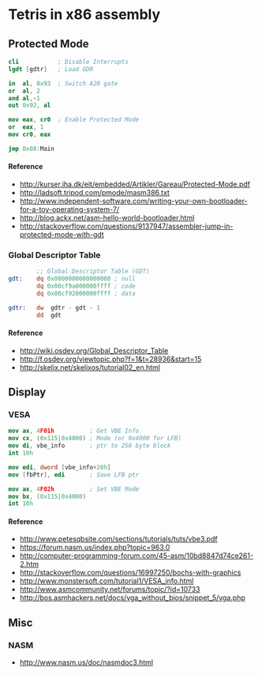 # Tetris in x86 assembly

## Protected Mode
```nasm
cli           ; Disable Interrupts
lgdt [gdtr]   ; Load GDR

in  al, 0x93  ; Switch A20 gate
or  al, 2
and al,~1
out 0x92, al

mov eax, cr0  ; Enable Protected Mode
or  eax, 1
mov cr0, eax

jmp 0x08:Main
```
#### Reference
+ http://kurser.iha.dk/eit/embedded/Artikler/Gareau/Protected-Mode.pdf
+ http://ladsoft.tripod.com/pmode/masm386.txt
+ http://www.independent-software.com/writing-your-own-bootloader-for-a-toy-operating-system-7/
+ http://blog.ackx.net/asm-hello-world-bootloader.html
+ http://stackoverflow.com/questions/9137947/assembler-jump-in-protected-mode-with-gdt

### Global Descriptor Table
```nasm
        ;; Global Descriptor Table (GDT)
gdt:    dq 0x0000000000000000 ; null
        dq 0x00cf9a000000ffff ; code
        dq 0x00cf92000000ffff ; data

gdtr:   dw  gdtr - gdt - 1
        dd  gdt
```
#### Reference
+ http://wiki.osdev.org/Global_Descriptor_Table
+ http://f.osdev.org/viewtopic.php?f=1&t=28936&start=15
+ http://skelix.net/skelixos/tutorial02_en.html

## Display
### VESA
```nasm
mov ax, 4F01h          ; Get VBE Info
mov cx, (0x115|0x4000) ; Mode (or 0x4000 for LFB)
mov di, vbe_info       ; ptr to 256 byte block
int 10h

mov edi, dword [vbe_info+28h]
mov [fbPtr], edi       ; Save LFB ptr

mov ax, 4F02h          ; Set VBE Mode
mov bx, (0x115|0x4000)
int 10h
```
#### Reference
+ http://www.petesqbsite.com/sections/tutorials/tuts/vbe3.pdf
+ https://forum.nasm.us/index.php?topic=963.0
+ http://computer-programming-forum.com/45-asm/10bd8847d74ce261-2.htm
+ http://stackoverflow.com/questions/16997250/bochs-with-graphics
+ http://www.monstersoft.com/tutorial1/VESA_info.html
+ http://www.asmcommunity.net/forums/topic/?id=10733
+ http://bos.asmhackers.net/docs/vga_without_bios/snippet_5/vga.php

## Misc
### NASM
+ http://www.nasm.us/doc/nasmdoc3.html
